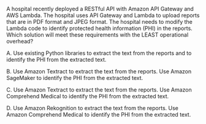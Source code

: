 A hospital recently deployed a RESTful API with Amazon API Gateway and AWS Lambda. The hospital uses API Gateway and Lambda to upload reports that are in PDF format and JPEG format. The hospital needs to modify the Lambda code to identify protected health information (PHI)
in the reports. Which solution will meet these requirements with the LEAST operational overhead? 

A. Use existing Python libraries to extract the text from the reports and to identify the PHI from the extracted text. 

B. Use Amazon Textract to extract the text from the reports. Use Amazon SageMaker to identify the PHI from the extracted text. 

C. Use Amazon Textract to extract the text from the reports. Use Amazon Comprehend Medical to identify the PHI from the extracted text. 

D. Use Amazon Rekognition to extract the text from the reports. Use Amazon Comprehend Medical to identify the PHI from the extracted text.